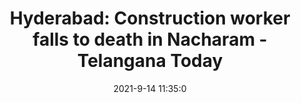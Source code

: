 ---
"title": "Hyderabad: Construction worker falls to death in Nacharam - Telangana Today"
"date": "2021-9-14 11:35:0"
"feed_name": "GOOGLENEWSCONSTRUCTION"
"feed_website": "https://news.google.com/search?q=construction%2Bincident&hl=en-US&gl=US&ceid=US:en"
"feed_rss": "https://news.google.com/rss/search?q=construction%2Bincident&hl=en-US&gl=US&ceid=US:en"
"link": "https://telanganatoday.com/hyderabad-construction-worker-falls-to-death-in-nacharam"
"file": "_posts/2021-1-1-2d18a21d6d0ff589da432fb5d07ff7bba70c9ffc.md"
"accident": "0"
"drilling": "0"
---